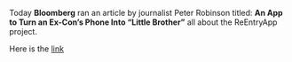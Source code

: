 Today **Bloomberg** ran an article by journalist Peter Robinson titled: **An App to Turn an Ex-Con’s Phone Into “Little Brother”** all about the ReEntryApp project.


Here is the [link](http://www.businessweek.com/articles/2014-04-07/an-app-to-turn-an-ex-cons-phone-into-little-brother)
